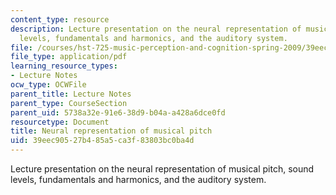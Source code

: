 ```yaml
---
content_type: resource
description: Lecture presentation on the neural representation of musical pitch, sound
  levels, fundamentals and harmonics, and the auditory system.
file: /courses/hst-725-music-perception-and-cognition-spring-2009/39eec90527b485a5ca3f83803bc0ba4d_MITHST_725S09_lec04_pitch.pdf
file_type: application/pdf
learning_resource_types:
- Lecture Notes
ocw_type: OCWFile
parent_title: Lecture Notes
parent_type: CourseSection
parent_uid: 5738a32e-91e6-38d9-b04a-a428a6dce0fd
resourcetype: Document
title: Neural representation of musical pitch
uid: 39eec905-27b4-85a5-ca3f-83803bc0ba4d
---
```

Lecture presentation on the neural representation of musical pitch, sound levels, fundamentals and harmonics, and the auditory system.

